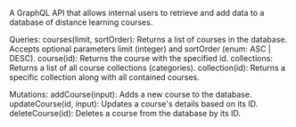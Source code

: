 A GraphQL API that allows internal users to retrieve and add data to a database of distance learning courses.

Queries:
courses(limit, sortOrder): Returns a list of courses in the database. Accepts optional parameters limit (integer) and sortOrder (enum: ASC | DESC).
course(id): Returns the course with the specified id.
collections: Returns a list of all course collections (categories).
collection(id): Returns a specific collection along with all contained courses.

Mutations:
addCourse(input): Adds a new course to the database.
updateCourse(id, input): Updates a course's details based on its ID.
deleteCourse(id): Deletes a course from the database by its ID.
